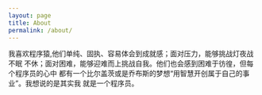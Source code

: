 ```yaml
---
layout: page
title: About
permalink: /about/
---
```


我喜欢程序猿,他们单纯、固执、容易体会到成就感；面对压力，能够挑战灯夜战不眠
不休；面对困难，能够迎难而上挑战自我。他们也会感到困难于彷徨，但每个程序员的心中
都有一个比尔盖茨或是乔布斯的梦想“用智慧开创属于自己的事业”。我想说的是其实我
就是一个程序员。